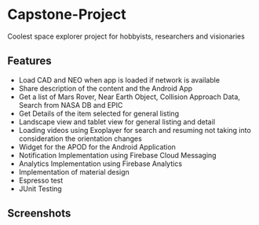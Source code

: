 # Capstone-Project
Coolest space explorer project for hobbyists, researchers and visionaries

## Features

* Load CAD and NEO when app is loaded if network is available
* Share description of the content and the Android App
* Get a list of Mars Rover, Near Earth Object, Collision Approach Data, Search from NASA DB and EPIC
* Get Details of the item selected for general listing
* Landscape view and tablet view for general listing and detail
* Loading videos using Exoplayer for search and resuming not taking into consideration the orientation changes
* Widget for the APOD for the Android Application
* Notification Implementation using Firebase Cloud Messaging
* Analytics Implementation using Firebase Analytics
* Implementation of material design
* Espresso test
* JUnit Testing

## Screenshots

